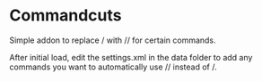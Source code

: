 # Commandcuts
 Simple addon to replace / with // for certain commands.

After initial load, edit the settings.xml in the data folder to add any commands you want to automatically use // instead of /.